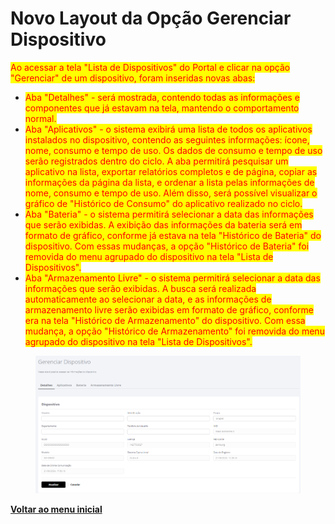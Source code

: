 # Novo Layout da Opção Gerenciar Dispositivo

<mark style="color:red;">Ao acessar a tela "Lista de Dispositivos" do Portal e clicar na opção "Gerenciar" de um dispositivo, foram inseridas novas abas:</mark>

* <mark style="color:red;">Aba "Detalhes" - será mostrada, contendo todas as informações e componentes que já estavam na tela, mantendo o comportamento normal.</mark>
* <mark style="color:red;">Aba "Aplicativos" - o sistema exibirá uma lista de todos os aplicativos instalados no dispositivo, contendo as seguintes informações: ícone, nome, consumo e tempo de uso. Os dados de consumo e tempo de uso serão registrados dentro do ciclo. A aba permitirá pesquisar um aplicativo na lista, exportar relatórios completos e de página, copiar as informações da página da lista, e ordenar a lista pelas informações de nome, consumo e tempo de uso. Além disso, será possível visualizar o gráfico de "Histórico de Consumo" do aplicativo realizado no ciclo.</mark>
* <mark style="color:red;">Aba "Bateria" - o sistema permitirá selecionar a data das informações que serão exibidas. A exibição das informações da bateria será em formato de gráfico, conforme já estava na tela "Histórico de Bateria" do dispositivo. Com essas mudanças, a opção "Histórico de Bateria" foi removida do menu agrupado do dispositivo na tela "Lista de Dispositivos".</mark>
* <mark style="color:red;">Aba "Armazenamento Livre" - o sistema permitirá selecionar a data das informações que serão exibidas. A busca será realizada automaticamente ao selecionar a data, e as informações de armazenamento livre serão exibidas em formato de gráfico, conforme era na tela "Histórico de Armazenamento" do dispositivo. Com essa mudança, a opção "Histórico de Armazenamento" foi removida do menu agrupado do dispositivo na tela "Lista de Dispositivos".</mark>

<figure><img src="../../.gitbook/assets/image (208).png" alt=""><figcaption></figcaption></figure>

[**Voltar ao menu inicial**](./)

